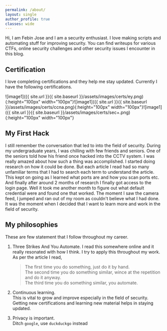 ```yaml
---
permalink: /about/
layout: single
author_profile: true
classes: wide
---
```


Hi, I am Febin Jose and I am a security enthusiast. I love making scripts and automating stuff for improving security. You can find writeups for various CTFs, online security challenges and other security issues I encounter in this blog.

## Certification
I love completing certifications and they help me stay updated. Currently I have the following certifications.

![image1]({{ site.url }}{{ site.baseurl }}/assets/images/certs/ey.png){:height="100px" width="100px"}![image1]({{ site.url }}{{ site.baseurl }}/assets/images/certs/ccna.png){:height="100px" width="100px"}![image1]({{ site.url }}{{ site.baseurl }}/assets/images/certs/sec+.png){:height="100px" width="100px"}

## My First Hack
I still remember the conversation that led to into the field of security. During my undergraduate years, I was chilling with few friends and seniors. One of the seniors told how his friend once hacked into the CCTV system. I was really amazed about how such a thing was accomplished. I started doing research on how it could be done. But each article I read had so many unfamiliar terms that I had to search each term to understand the article. This kept on going as I learned what ports are and how you scan ports etc. And finally after around 2 months of research I finally got access to the login page. Well it took me another month to figure out what default credential were and found one that worked. The moment I saw the camera feed, I jumped and ran out of my room as couldn't believe what I had done. It was the moment when I decided that I want to learn more and work in the field of security.

## My philosophies
These are few statement that I follow throughout my career.

1. Three Strikes And You Automate.
    I read this somewhere online and it really resonated with how I think. I try to apply this throughout my work. As per the article I read,
    > The first time you do something, just do it by hand.  
    > The second time you do something similar, wince at the repetition and do it anyway.  
    > The third time you do something similar, you automate.  

2. Continuous learning.  
    This is vital to grow and improve especially in the field of security. Getting new certifications and learning new material helps in staying updated.
3. Privacy is important.  
    Ditch `google`, use `duckduckgo` instead
